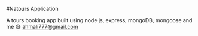 #Natours Application

A tours booking app built using node js, express, mongoDB, mongoose and me 😅
ahmali777@gmail.com
